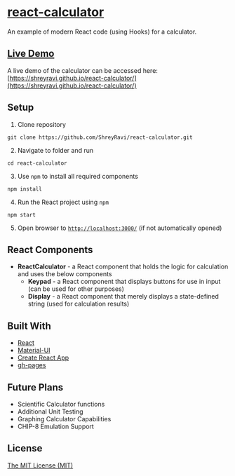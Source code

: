 # [react-calculator](https://shreyravi.github.io/react-calculator/)
An example of modern React code (using Hooks) for a calculator.

## [Live Demo](https://shreyravi.github.io/react-calculator/)
A live demo of the calculator can be accessed here: [https://shreyravi.github.io/react-calculator/](https://shreyravi.github.io/react-calculator/)

## Setup
1. Clone repository
```
git clone https://github.com/ShreyRavi/react-calculator.git
```
2. Navigate to folder and run
```
cd react-calculator
```
3. Use `npm` to install all required components
```
npm install
```
4. Run the React project using `npm`
```
npm start
```
5. Open browser to [`http://localhost:3000/`](http://localhost:3000/) (if not automatically opened)

## React Components
- **ReactCalculator** - a React component that holds the logic for calculation and uses the below components
  - **Keypad** - a React component that displays buttons for use in input (can be used for other purposes)
  - **Display** - a React component that merely displays a state-defined string (used for calculation results)

## Built With
- [React](https://reactjs.org/)
- [Material-UI](https://material-ui.com/)
- [Create React App](https://github.com/facebook/create-react-app)
- [gh-pages](https://www.npmjs.com/package/gh-pages)

## Future Plans
- Scientific Calculator functions
- Additional Unit Testing
- Graphing Calculator Capabilities
- CHIP-8 Emulation Support

## License
[The MIT License (MIT)](https://raw.githubusercontent.com/ShreyRavi/react-calculator/master/LICENSE)
